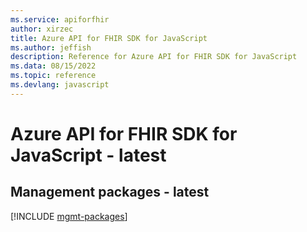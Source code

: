 ```yaml
---
ms.service: apiforfhir
author: xirzec
title: Azure API for FHIR SDK for JavaScript
ms.author: jeffish
description: Reference for Azure API for FHIR SDK for JavaScript
ms.data: 08/15/2022
ms.topic: reference
ms.devlang: javascript
---
```

# Azure API for FHIR SDK for JavaScript - latest

## Management packages - latest
[!INCLUDE [mgmt-packages](api-for-fhir-mgmt-index.md)]